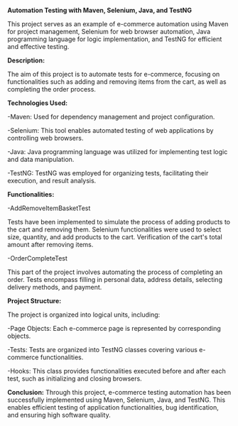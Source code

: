 **Automation Testing with Maven, Selenium, Java, and TestNG**

This project serves as an example of e-commerce automation using Maven for project management, Selenium for web browser automation, Java programming language for logic implementation, and TestNG for efficient and effective testing.

**Description:**

The aim of this project is to automate tests for e-commerce, focusing on functionalities such as adding and removing items from the cart, as well as completing the order process.

**Technologies Used:**

-Maven: Used for dependency management and project configuration.

-Selenium: This tool enables automated testing of web applications by controlling web browsers.

-Java: Java programming language was utilized for implementing test logic and data manipulation.

-TestNG: TestNG was employed for organizing tests, facilitating their execution, and result analysis.

**Functionalities:**

-AddRemoveItemBasketTest

Tests have been implemented to simulate the process of adding products to the cart and removing them.
Selenium functionalities were used to select size, quantity, and add products to the cart.
Verification of the cart's total amount after removing items.

-OrderCompleteTest

This part of the project involves automating the process of completing an order.
Tests encompass filling in personal data, address details, selecting delivery methods, and payment.

**Project Structure:**

The project is organized into logical units, including:

-Page Objects: Each e-commerce page is represented by corresponding objects.

-Tests: Tests are organized into TestNG classes covering various e-commerce functionalities.

-Hooks: This class provides functionalities executed before and after each test, such as initializing and closing browsers.

**Conclusion:**
Through this project, e-commerce testing automation has been successfully implemented using Maven, Selenium, Java, and TestNG. This enables efficient testing of application functionalities, bug identification, and ensuring high software quality.
